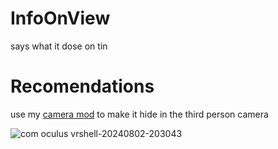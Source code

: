 # InfoOnView

says what it dose on tin

# Recomendations

use my [camera mod](https://github.com/The-Graze/Graze-Cam) to make it hide in the third person camera


![com oculus vrshell-20240802-203043](https://github.com/user-attachments/assets/17b3077b-1b02-43b9-bd1f-f6993801201b)
